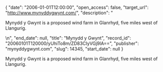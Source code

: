 {
  "date": "2006-01-01T12:00:00", 
  "open_access": false, 
  "target_url": "http://www.mynyddygwynt.com/", 
  "description": "<p>Mynydd y Gwynt is a proposed wind farm in Glanrhyd, five miles west of Llangurig.</p>\n", 
  "end_date": null, 
  "title": "Mynydd y Gwynt", 
  "record_id": "20060101T120000/yUhiTo8m/ZD83CIyVGj9IA==", 
  "publisher": "mynyddygwynt.com", 
  "slug": 14345, 
  "start_date": null
}

<p>Mynydd y Gwynt is a proposed wind farm in Glanrhyd, five miles west of Llangurig.</p>
